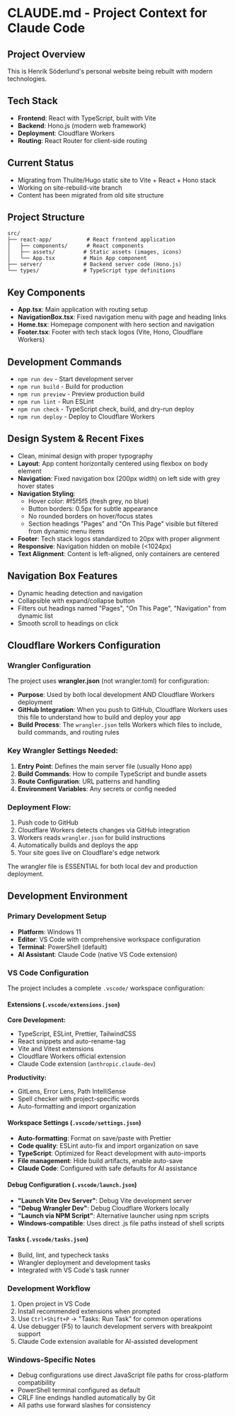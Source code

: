 # CLAUDE.md - Project Context for Claude Code

## Project Overview
This is Henrik Söderlund's personal website being rebuilt with modern technologies.

## Tech Stack
- **Frontend**: React with TypeScript, built with Vite
- **Backend**: Hono.js (modern web framework)
- **Deployment**: Cloudflare Workers
- **Routing**: React Router for client-side routing

## Current Status
- Migrating from Thulite/Hugo static site to Vite + React + Hono stack
- Working on site-rebuild-vite branch
- Content has been migrated from old site structure

## Project Structure
```
src/
├── react-app/           # React frontend application
│   ├── components/      # React components
│   ├── assets/         # Static assets (images, icons)
│   └── App.tsx         # Main App component
├── server/             # Backend server code (Hono.js)
└── types/              # TypeScript type definitions
```

## Key Components
- **App.tsx**: Main application with routing setup
- **NavigationBox.tsx**: Fixed navigation menu with page and heading links
- **Home.tsx**: Homepage component with hero section and navigation
- **Footer.tsx**: Footer with tech stack logos (Vite, Hono, Cloudflare Workers)

## Development Commands
- `npm run dev` - Start development server
- `npm run build` - Build for production
- `npm run preview` - Preview production build
- `npm run lint` - Run ESLint
- `npm run check` - TypeScript check, build, and dry-run deploy
- `npm run deploy` - Deploy to Cloudflare Workers

## Design System & Recent Fixes
- Clean, minimal design with proper typography
- **Layout**: App content horizontally centered using flexbox on body element
- **Navigation**: Fixed navigation box (200px width) on left side with grey hover states
- **Navigation Styling**: 
  - Hover color: #f5f5f5 (fresh grey, no blue)
  - Button borders: 0.5px for subtle appearance
  - No rounded borders on hover/focus states
  - Section headings "Pages" and "On This Page" visible but filtered from dynamic menu items
- **Footer**: Tech stack logos standardized to 20px with proper alignment
- **Responsive**: Navigation hidden on mobile (<1024px)
- **Text Alignment**: Content is left-aligned, only containers are centered

## Navigation Box Features
- Dynamic heading detection and navigation
- Collapsible with expand/collapse button
- Filters out headings named "Pages", "On This Page", "Navigation" from dynamic list
- Smooth scroll to headings on click

## Cloudflare Workers Configuration

### Wrangler Configuration
The project uses **wrangler.json** (not wrangler.toml) for configuration:
- **Purpose**: Used by both local development AND Cloudflare Workers deployment
- **GitHub Integration**: When you push to GitHub, Cloudflare Workers uses this file to understand how to build and deploy your app
- **Build Process**: The `wrangler.json` tells Workers which files to include, build commands, and routing rules

### Key Wrangler Settings Needed:
1. **Entry Point**: Defines the main server file (usually Hono app)
2. **Build Commands**: How to compile TypeScript and bundle assets
3. **Route Configuration**: URL patterns and handling
4. **Environment Variables**: Any secrets or config needed

### Deployment Flow:
1. Push code to GitHub
2. Cloudflare Workers detects changes via GitHub integration
3. Workers reads `wrangler.json` for build instructions
4. Automatically builds and deploys the app
5. Your site goes live on Cloudflare's edge network

The wrangler file is ESSENTIAL for both local dev and production deployment.

## Development Environment

### Primary Development Setup
- **Platform**: Windows 11
- **Editor**: VS Code with comprehensive workspace configuration
- **Terminal**: PowerShell (default)
- **AI Assistant**: Claude Code (native VS Code extension)

### VS Code Configuration
The project includes a complete `.vscode/` workspace configuration:

#### Extensions (`.vscode/extensions.json`)
**Core Development:**
- TypeScript, ESLint, Prettier, TailwindCSS
- React snippets and auto-rename-tag
- Vite and Vitest extensions
- Cloudflare Workers official extension
- Claude Code extension (`anthropic.claude-dev`)

**Productivity:**
- GitLens, Error Lens, Path IntelliSense
- Spell checker with project-specific words
- Auto-formatting and import organization

#### Workspace Settings (`.vscode/settings.json`)
- **Auto-formatting**: Format on save/paste with Prettier
- **Code quality**: ESLint auto-fix and import organization on save
- **TypeScript**: Optimized for React development with auto-imports
- **File management**: Hide build artifacts, enable auto-save
- **Claude Code**: Configured with safe defaults for AI assistance

#### Debug Configuration (`.vscode/launch.json`)
- **"Launch Vite Dev Server"**: Debug Vite development server
- **"Debug Wrangler Dev"**: Debug Cloudflare Workers locally
- **"Launch via NPM Script"**: Alternative launcher using npm scripts
- **Windows-compatible**: Uses direct .js file paths instead of shell scripts

#### Tasks (`.vscode/tasks.json`)
- Build, lint, and typecheck tasks
- Wrangler deployment and development tasks
- Integrated with VS Code's task runner

### Development Workflow
1. Open project in VS Code
2. Install recommended extensions when prompted
3. Use `Ctrl+Shift+P` → "Tasks: Run Task" for common operations
4. Use debugger (F5) to launch development servers with breakpoint support
5. Claude Code extension available for AI-assisted development

### Windows-Specific Notes
- Debug configurations use direct JavaScript file paths for cross-platform compatibility
- PowerShell terminal configured as default
- CRLF line endings handled automatically by Git
- All paths use forward slashes for consistency